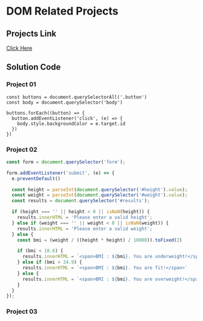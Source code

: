 # DOM Related Projects

## Projects Link

[Click Here](https://stackblitz.com/edit/dom-project-chaiaurcode?file=1-colorChanger%2Fchaiaurcode.js,1-colorChanger%2Findex.html)

## Solution Code

### Project 01

```javascipt
const buttons = document.querySelectorAll('.button')
const body = document.querySelector('body')

buttons.forEach((button) => {
  button.addEventListener('click', (e) => {
    body.style.backgroundColor = e.target.id
  })
})
```

### Project 02

```javascript
const form = document.querySelector('form');

form.addEventListener('submit', (e) => {
  e.preventDefault()

  const height = parseInt(document.querySelector('#height').value);
  const weight = parseInt(document.querySelector('#weight').value);
  const results = document.querySelector('#results');

  if (height === '' || height < 0 || isNaN(height)) {
    results.innerHTML = 'Please enter a valid height';
  } else if (weight === '' || weight < 0 || isNaN(weight)) {
    results.innerHTML = 'Please enter a valid weight';
  } else {
    const bmi = (weight / ((height * height) / 10000)).toFixed(2)

    if (bmi < 18.6) {
      results.innerHTML = `<span>BMI : ${bmi}. You are underweight!</span>`
    } else if (bmi < 24.9) {
      results.innerHTML = `<span>BMI : ${bmi}. You are fit!</span>`
    } else {
      results.innerHTML = `<span>BMI : ${bmi}. You are overweight!</span>`
    }
  }
});
```

### Project 03

``` javascript
